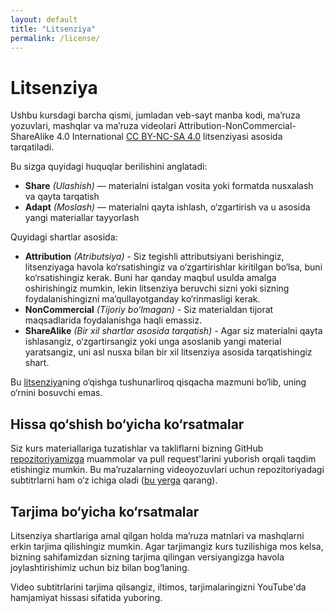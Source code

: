 ```yaml
---
layout: default
title: "Litsenziya"
permalink: /license/
---
```


# Litsenziya

Ushbu kursdagi barcha qismi, jumladan veb-sayt manba kodi, ma’ruza yozuvlari, mashqlar va ma’ruza videolari Attribution-NonCommercial-ShareAlike 4.0 International [CC BY-NC-SA 4.0](https://creativecommons.org/licenses/by-nc-sa/4.0/) litsenziyasi asosida tarqatiladi.

Bu sizga quyidagi huquqlar berilishini anglatadi:
- **Share** _(Ulashish)_ — materialni istalgan vosita yoki formatda nusxalash va qayta tarqatish
- **Adapt** _(Moslash)_ — materialni qayta ishlash, o‘zgartirish va u asosida yangi materiallar tayyorlash

Quyidagi shartlar asosida:

- **Attribution** _(Atributsiya)_ - Siz tegishli attributsiyani berishingiz, litsenziyaga havola ko‘rsatishingiz va o‘zgartirishlar kiritilgan bo‘lsa, buni ko‘rsatishingiz kerak. Buni har qanday maqbul usulda amalga oshirishingiz mumkin, lekin litsenziya beruvchi sizni yoki sizning foydalanishingizni ma’qullayotganday ko‘rinmasligi kerak.
- **NonCommercial** _(Tijoriy bo‘lmagan)_ - Siz materialdan tijorat maqsadlarida foydalanishga haqli emassiz.
- **ShareAlike** _(Bir xil shartlar asosida tarqatish)_ - Agar siz materialni qayta ishlasangiz, o‘zgartirsangiz yoki unga asoslanib yangi material yaratsangiz, uni asl nusxa bilan bir xil litsenziya asosida tarqatishingiz shart.

Bu [litsenziya](https://creativecommons.org/licenses/by-nc-sa/4.0/legalcode)ning o‘qishga tushunarliroq qisqacha mazmuni bo‘lib, uning o‘rnini bosuvchi emas.

## Hissa qo‘shish bo‘yicha ko‘rsatmalar

Siz kurs materiallariga tuzatishlar va takliflarni bizning GitHub [repozitoriyamizga](https://github.com/missing-semester-uz/missing-semester-uz.github.io) muammolar va pull request'larini yuborish orqali taqdim etishingiz mumkin. Bu ma’ruzalarning videoyozuvlari uchun repozitoriyadagi subtitrlarni ham o‘z ichiga oladi ([bu yerga](https://github.com/missing-semester-uz/missing-semester-uz.github.io/tree/master/static/files/subtitles/2020) qarang).

## Tarjima bo‘yicha ko‘rsatmalar

Litsenziya shartlariga amal qilgan holda ma’ruza matnlari va mashqlarni erkin tarjima qilishingiz mumkin.
Agar tarjimangiz kurs tuzilishiga mos kelsa, bizning sahifamizdan sizning tarjima qilingan versiyangizga havola joylashtirishimiz uchun biz bilan bog‘laning.

Video subtitrlarini tarjima qilsangiz, iltimos, tarjimalaringizni YouTube'da hamjamiyat hissasi sifatida yuboring.